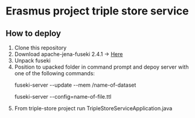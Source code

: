 <h1>Erasmus project triple store service</h1>

<h2>How to deploy</h2>
<ol>
  <li>Clone this repository</li>
  <li>Download apache-jena-fuseki 2.4.1 -> <a href = "archive.apache.org/dist/jena/binaries/apache-jena-fuseki-2.4.1.zip" > Here </a></li>
  <li>Unpack fuseki</li>
  <li>Position to upacked folder in command prompt and depoy server with one of the following commands:
      <p>fuseki-server --update --mem /name-of-dataset</p>
      <p>fuseki-server --config=name-of-file.ttl</p>
  </li>
  <li>From triple-store project run TripleStoreServiceApplication.java</li>
</ol> 
